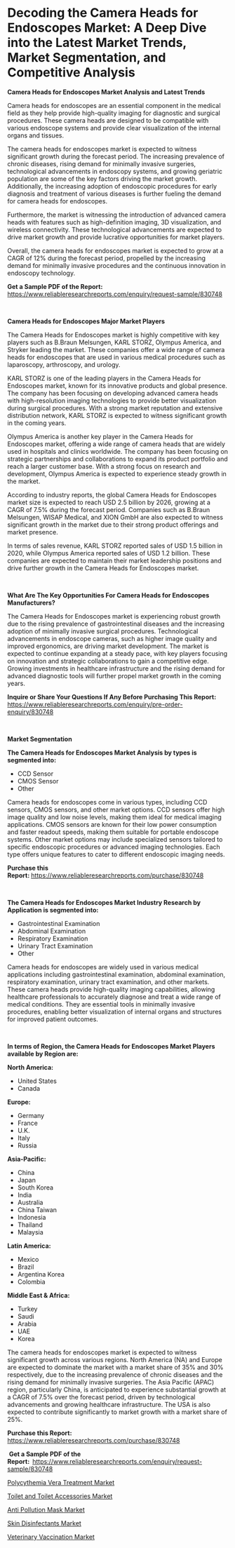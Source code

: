 <p><h1>Decoding the Camera Heads for Endoscopes Market: A Deep Dive into the Latest Market Trends, Market Segmentation, and Competitive Analysis</h1></p><p><strong>Camera Heads for Endoscopes Market Analysis and Latest Trends</strong></p>
<p><p>Camera heads for endoscopes are an essential component in the medical field as they help provide high-quality imaging for diagnostic and surgical procedures. These camera heads are designed to be compatible with various endoscope systems and provide clear visualization of the internal organs and tissues.</p><p>The camera heads for endoscopes market is expected to witness significant growth during the forecast period. The increasing prevalence of chronic diseases, rising demand for minimally invasive surgeries, technological advancements in endoscopy systems, and growing geriatric population are some of the key factors driving the market growth. Additionally, the increasing adoption of endoscopic procedures for early diagnosis and treatment of various diseases is further fueling the demand for camera heads for endoscopes.</p><p>Furthermore, the market is witnessing the introduction of advanced camera heads with features such as high-definition imaging, 3D visualization, and wireless connectivity. These technological advancements are expected to drive market growth and provide lucrative opportunities for market players.</p><p>Overall, the camera heads for endoscopes market is expected to grow at a CAGR of 12% during the forecast period, propelled by the increasing demand for minimally invasive procedures and the continuous innovation in endoscopy technology.</p></p>
<p><strong>Get a Sample PDF of the Report:&nbsp;</strong> <a href="https://www.reliableresearchreports.com/enquiry/request-sample/830748">https://www.reliableresearchreports.com/enquiry/request-sample/830748</a></p>
<p>&nbsp;</p>
<p><strong>Camera Heads for Endoscopes Major Market Players</strong></p>
<p><p>The Camera Heads for Endoscopes market is highly competitive with key players such as B.Braun Melsungen, KARL STORZ, Olympus America, and Stryker leading the market. These companies offer a wide range of camera heads for endoscopes that are used in various medical procedures such as laparoscopy, arthroscopy, and urology.</p><p>KARL STORZ is one of the leading players in the Camera Heads for Endoscopes market, known for its innovative products and global presence. The company has been focusing on developing advanced camera heads with high-resolution imaging technologies to provide better visualization during surgical procedures. With a strong market reputation and extensive distribution network, KARL STORZ is expected to witness significant growth in the coming years.</p><p>Olympus America is another key player in the Camera Heads for Endoscopes market, offering a wide range of camera heads that are widely used in hospitals and clinics worldwide. The company has been focusing on strategic partnerships and collaborations to expand its product portfolio and reach a larger customer base. With a strong focus on research and development, Olympus America is expected to experience steady growth in the market.</p><p>According to industry reports, the global Camera Heads for Endoscopes market size is expected to reach USD 2.5 billion by 2026, growing at a CAGR of 7.5% during the forecast period. Companies such as B.Braun Melsungen, WISAP Medical, and XION GmbH are also expected to witness significant growth in the market due to their strong product offerings and market presence.</p><p>In terms of sales revenue, KARL STORZ reported sales of USD 1.5 billion in 2020, while Olympus America reported sales of USD 1.2 billion. These companies are expected to maintain their market leadership positions and drive further growth in the Camera Heads for Endoscopes market.</p></p>
<p>&nbsp;</p>
<p><strong>What Are The Key Opportunities For Camera Heads for Endoscopes Manufacturers?</strong></p>
<p><p>The Camera Heads for Endoscopes market is experiencing robust growth due to the rising prevalence of gastrointestinal diseases and the increasing adoption of minimally invasive surgical procedures. Technological advancements in endoscope cameras, such as higher image quality and improved ergonomics, are driving market development. The market is expected to continue expanding at a steady pace, with key players focusing on innovation and strategic collaborations to gain a competitive edge. Growing investments in healthcare infrastructure and the rising demand for advanced diagnostic tools will further propel market growth in the coming years.</p></p>
<p><strong>Inquire or Share Your Questions If Any Before Purchasing This Report:</strong> <a href="https://www.reliableresearchreports.com/enquiry/pre-order-enquiry/830748">https://www.reliableresearchreports.com/enquiry/pre-order-enquiry/830748</a></p>
<p>&nbsp;</p>
<p><strong>Market Segmentation</strong></p>
<p><strong>The Camera Heads for Endoscopes Market Analysis by types is segmented into:</strong></p>
<p><ul><li>CCD Sensor</li><li>CMOS Sensor</li><li>Other</li></ul></p>
<p><p>Camera heads for endoscopes come in various types, including CCD sensors, CMOS sensors, and other market options. CCD sensors offer high image quality and low noise levels, making them ideal for medical imaging applications. CMOS sensors are known for their low power consumption and faster readout speeds, making them suitable for portable endoscope systems. Other market options may include specialized sensors tailored to specific endoscopic procedures or advanced imaging technologies. Each type offers unique features to cater to different endoscopic imaging needs.</p></p>
<p><strong>Purchase this Report:&nbsp;</strong><a href="https://www.reliableresearchreports.com/purchase/830748">https://www.reliableresearchreports.com/purchase/830748</a></p>
<p>&nbsp;</p>
<p><strong>The Camera Heads for Endoscopes Market Industry Research by Application is segmented into:</strong></p>
<p><ul><li>Gastrointestinal Examination</li><li>Abdominal Examination</li><li>Respiratory Examination</li><li>Urinary Tract Examination</li><li>Other</li></ul></p>
<p><p>Camera heads for endoscopes are widely used in various medical applications including gastrointestinal examination, abdominal examination, respiratory examination, urinary tract examination, and other markets. These camera heads provide high-quality imaging capabilities, allowing healthcare professionals to accurately diagnose and treat a wide range of medical conditions. They are essential tools in minimally invasive procedures, enabling better visualization of internal organs and structures for improved patient outcomes.</p></p>
<p>&nbsp;</p>
<p><strong>In terms of Region, the Camera Heads for Endoscopes Market Players available by Region are:</strong></p>
<p>
    <p> <strong> North America: </strong>
        <ul>
            <li>United States</li>
            <li>Canada</li>
        </ul>
        </p> 
    <p> <strong> Europe: </strong>
        <ul>
            <li>Germany</li>
            <li>France</li>
            <li>U.K.</li>
            <li>Italy</li>
            <li>Russia</li>
        </ul>
        </p> 
    <p> <strong> Asia-Pacific: </strong>
        <ul>
            <li>China</li>
            <li>Japan</li>
            <li>South Korea</li>
            <li>India</li>
            <li>Australia</li>
            <li>China Taiwan</li>
            <li>Indonesia</li>
            <li>Thailand</li>
            <li>Malaysia</li>
        </ul>
        </p> 
    <p> <strong> Latin America: </strong>
        <ul>
            <li>Mexico</li>
            <li>Brazil</li>
            <li>Argentina Korea</li>
            <li>Colombia</li>
        </ul>
        </p> 
    <p> <strong> Middle East & Africa: </strong>
        <ul>
            <li>Turkey</li>
            <li>Saudi</li>
            <li>Arabia</li>
            <li>UAE</li>
            <li>Korea</li>
        </ul>
    </p>
    </p>
<p><p>The camera heads for endoscopes market is expected to witness significant growth across various regions. North America (NA) and Europe are expected to dominate the market with a market share of 35% and 30% respectively, due to the increasing prevalence of chronic diseases and the rising demand for minimally invasive surgeries. The Asia Pacific (APAC) region, particularly China, is anticipated to experience substantial growth at a CAGR of 7.5% over the forecast period, driven by technological advancements and growing healthcare infrastructure. The USA is also expected to contribute significantly to market growth with a market share of 25%.</p></p>
<p><strong>Purchase this Report: </strong><a href="https://www.reliableresearchreports.com/purchase/830748">https://www.reliableresearchreports.com/purchase/830748</a></p>
<p>&nbsp;<strong>Get a Sample PDF of the Report:&nbsp;&nbsp;</strong><a href="https://www.reliableresearchreports.com/enquiry/request-sample/830748">https://www.reliableresearchreports.com/enquiry/request-sample/830748</a></p>
<p><strong></strong></p>
<p><p><a href="https://medium.com/@jessicaholland33/polycythemia-vera-treatment-market-size-reveals-the-best-marketing-channels-in-global-industry-eb6e201fa2a0">Polycythemia Vera Treatment Market</a></p><p><a href="https://github.com/Chiragrp22/Market-Research-Report-List-3/blob/main/toilet-and-toilet-accessories-market.md">Toilet and Toilet Accessories Market</a></p><p><a href="https://github.com/Sherrillcrooksxa8i18ucf2m/Market-Research-Report-List-1/blob/main/anti-pollution-mask-market.md">Anti Pollution Mask Market</a></p><p><a href="https://medium.com/@jessicaholland33/skin-disinfectants-market-exploring-market-share-market-trends-and-future-growth-de97edfb8b47">Skin Disinfectants Market</a></p><p><a href="https://medium.com/@kathyfisher51/veterinary-vaccination-market-size-market-outlook-and-market-forecast-2024-to-2031-d94189c0ed92">Veterinary Vaccination Market</a></p></p>